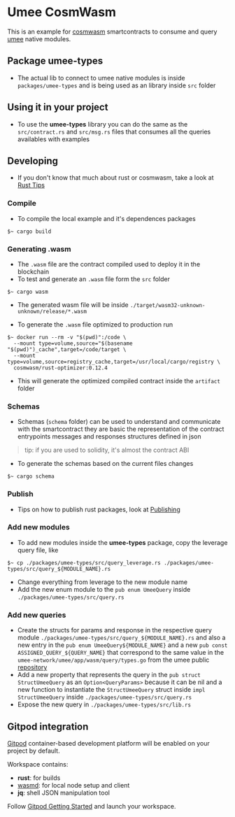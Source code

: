 # Umee CosmWasm

This is an example for [cosmwasm](https://www.cosmwasm.com) smartcontracts to consume and
query [umee](https://github.com/umee-network/umee) native modules.

## Package **umee-types**

- The actual lib to connect to umee native modules is inside `packages/umee-types`
and is being used as an library inside `src` folder

## Using it in your project

- To use the **umee-types** library you can do the same as the `src/contract.rs` and
`src/msg.rs` files that consumes all the queries availables with examples

## Developing

- If you don't know that much about rust or cosmwasm, take a look at [Rust Tips](./RustTips.md)

### Compile

- To compile the local example and it's dependences packages

```shell
$~ cargo build
```

### Generating .wasm

- The `.wasm` file are the contract compiled used to deploy it in the blockchain
- To test and generate an `.wasm` file form the `src` folder

```shell
$~ cargo wasm
```

- The generated wasm file will be inside `./target/wasm32-unknown-unknown/release/*.wasm`

- To generate the `.wasm` file optimized to production run

```shell
$~ docker run --rm -v "$(pwd)":/code \
  --mount type=volume,source="$(basename "$(pwd)")_cache",target=/code/target \
  --mount type=volume,source=registry_cache,target=/usr/local/cargo/registry \
  cosmwasm/rust-optimizer:0.12.4
```

- This will generate the optimized compiled contract inside the `artifact` folder

### Schemas

- Schemas (`schema` folder) can be used to understand and communicate with the smartcontract
they are basic the representation of the contract entrypoints messages and responses
structures defined in json

> tip: if you are used to solidity, it's almost the contract ABI

- To generate the schemas based on the current files changes

```shell
$~ cargo schema
```

### Publish

- Tips on how to publish rust packages, look at [Publishing](./Publishing.md)

### Add new modules

- To add new modules inside the **umee-types** package, copy the leverage query file, like

```shell
$~ cp ./packages/umee-types/src/query_leverage.rs ./packages/umee-types/src/query_${MODULE_NAME}.rs
```

- Change everything from leverage to the new module name
- Add the new enum module to the `pub enum UmeeQuery` inside `./packages/umee-types/src/query.rs`

### Add new queries

- Create the structs for params and response in the respective query module
`./packages/umee-types/src/query_${MODULE_NAME}.rs` and also a new entry in
the `pub enum UmeeQuery${MODULE_NAME}` and a new `pub const ASSIGNED_QUERY_${QUERY_NAME}`
that correspond to the same value in the `umee-network/umee/app/wasm/query/types.go` from
the umee public [repository](https://github.com/umee-network/umee)
- Add a new property that represents the query in the `pub struct StructUmeeQuery`
as an `Option<QueryParams>` because it can be nil and a new function to instantiate
the `StructUmeeQuery` struct inside `impl StructUmeeQuery` inside
`./packages/umee-types/src/query.rs`
- Expose the new query in `./packages/umee-types/src/lib.rs`

## Gitpod integration

[Gitpod](https://www.gitpod.io/) container-based development platform will be enabled on your project by default.

Workspace contains:

- **rust**: for builds
- [wasmd](https://github.com/CosmWasm/wasmd): for local node setup and client
- **jq**: shell JSON manipulation tool

Follow [Gitpod Getting Started](https://www.gitpod.io/docs/getting-started) and launch your workspace.
